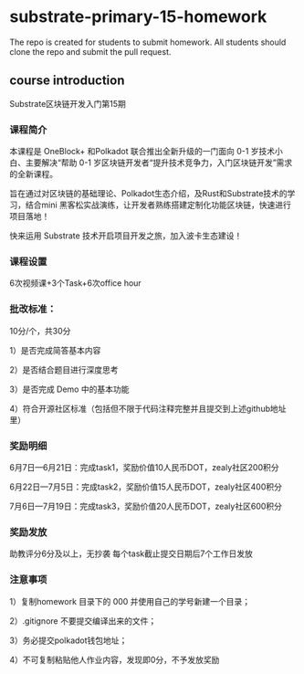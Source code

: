 # substrate-primary-15-homework
The repo is created for students to submit homework. All students should clone the repo and submit the pull request.

## course introduction

Substrate区块链开发入门第15期

### 课程简介
本课程是 OneBlock+ 和Polkadot 联合推出全新升级的一门面向 0-1 岁技术小白、主要解决“帮助 0-1 岁区块链开发者“提升技术竞争力，入门区块链开发”需求的全新课程。

旨在通过对区块链的基础理论、Polkadot生态介绍，及Rust和Substrate技术的学习，结合mini 黑客松实战演练，让开发者熟练搭建定制化功能区块链，快速进行项目落地！

快来运用 Substrate 技术开启项目开发之旅，加入波卡生态建设！

### 课程设置
6次视频课+3个Task+6次office hour

### 批改标准：
10分/个，共30分

1）是否完成简答基本内容

2）是否结合题目进行深度思考 

3）是否完成 Demo 中的基本功能 

4）符合开源社区标准（包括但不限于代码注释完整并且提交到上述github地址里） 

### 奖励明细
6月7日—6月21日：完成task1，奖励价值10人民币DOT，zealy社区200积分

6月22日—7月5日：完成task2，奖励价值15人民币DOT，zealy社区400积分

7月6日—7月19日：完成task3，奖励价值20人民币DOT，zealy社区600积分

### 奖励发放
助教评分6分及以上，无抄袭
每个task截止提交日期后7个工作日发放

### 注意事项
1）复制homework 目录下的 000 并使用自己的学号新建一个目录；

2）.gitignore 不要提交编译出来的文件；

3）务必提交polkadot钱包地址；

4）不可复制粘贴他人作业内容，发现即0分，不予发放奖励

